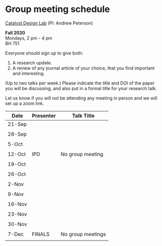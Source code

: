 # Group meeting schedule #
[Catalyst Design Lab](http://brown.edu/go/catalyst) (PI: Andrew Peterson)

**Fall 2020**  
Mondays, 2 pm - 4 pm  
BH 751

Everyone should sign up to give both:

1. A research update.
2. A review of any journal article of your choice, that you find important and interesting.

(Up to two talks per week.) Please indicate the title and DOI of the paper you will be discussing, and also put in a formal title for your research talk.

Let us know if you will not be attending any meeting in person and we will set up a zoom link.


|   Date     |   Presenter   |   Talk Title                                              |
| ---------- | ------------- | --------------------------------------------------------- |
| 21-Sep     |               |                                                           |
|            |               |                                                           |
| 28-Sep     |               |                                                           |
|            |               |                                                           |
| 5-Oct      |               |                                                           |
|            |               |                                                           |
| 12-Oct     |  IPD          | No group meeting                                          |
|            |               |                                                           |
| 19-Oct     |               |                                                           |
|            |               |                                                           |
| 26-Oct     |               |                                                           |
|            |               |                                                           |
| 2-Nov      |               |                                                           |
|            |               |                                                           |
| 9-Nov      |               |                                                           |
|            |               |                                                           |
| 16-Nov     |               |                                                           |
|            |               |                                                           |
| 23-Nov     |               |                                                           |
|            |               |                                                           |
| 30-Nov     |               |                                                           |
|            |               |                                                           |
| 7-Dec      |   FINALS      | No group meetings                                         |
|            |               |                                                           |